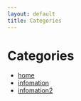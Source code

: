 ```yaml
---
layout: default
title: Categories
---
```


<div class="post">
	<h1 class="pageTitle">Categories</h1>
	<ul>
		<li><a href="./">home</a></li>
		<li><a href="./about">infomation</a></li>
		<li><a href="./about2">infomation2</a></li>
	</ul>
</div>